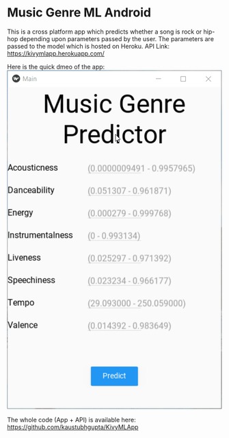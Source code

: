 # Music Genre ML Android
This is a cross platform app which predicts whether a song is rock or hip-hop depending upon parameters passed by the user. The parameters are passed to the model which is hosted on Heroku. API Link: https://kivymlapp.herokuapp.com/

Here is the quick dmeo of the app:
![preview](./assets/preview.gif)

The whole code (App + API) is available here: https://github.com/kaustubhgupta/KivyMLApp